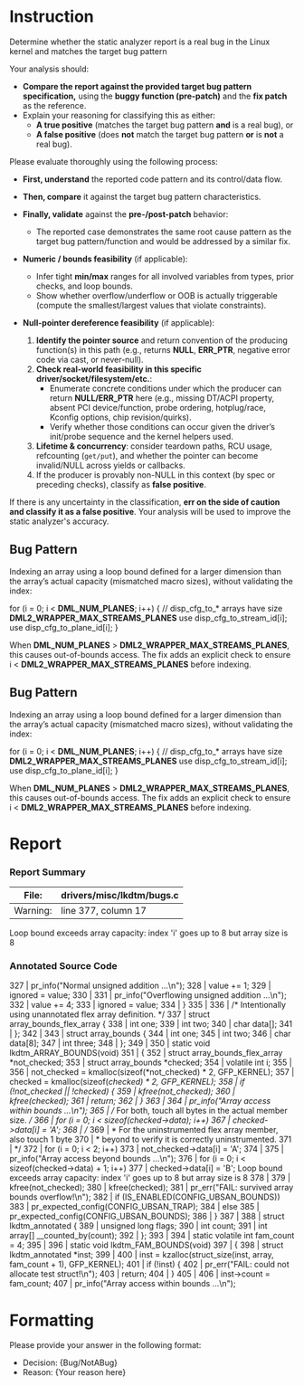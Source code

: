 # Instruction

Determine whether the static analyzer report is a real bug in the Linux kernel and matches the target bug pattern

Your analysis should:
- **Compare the report against the provided target bug pattern specification,** using the **buggy function (pre-patch)** and the **fix patch** as the reference.
- Explain your reasoning for classifying this as either:
  - **A true positive** (matches the target bug pattern **and** is a real bug), or
  - **A false positive** (does **not** match the target bug pattern **or** is **not** a real bug).

Please evaluate thoroughly using the following process:

- **First, understand** the reported code pattern and its control/data flow.
- **Then, compare** it against the target bug pattern characteristics.
- **Finally, validate** against the **pre-/post-patch** behavior:
  - The reported case demonstrates the same root cause pattern as the target bug pattern/function and would be addressed by a similar fix.

- **Numeric / bounds feasibility** (if applicable):
  - Infer tight **min/max** ranges for all involved variables from types, prior checks, and loop bounds.
  - Show whether overflow/underflow or OOB is actually triggerable (compute the smallest/largest values that violate constraints).

- **Null-pointer dereference feasibility** (if applicable):
  1. **Identify the pointer source** and return convention of the producing function(s) in this path (e.g., returns **NULL**, **ERR_PTR**, negative error code via cast, or never-null).
  2. **Check real-world feasibility in this specific driver/socket/filesystem/etc.**:
     - Enumerate concrete conditions under which the producer can return **NULL/ERR_PTR** here (e.g., missing DT/ACPI property, absent PCI device/function, probe ordering, hotplug/race, Kconfig options, chip revision/quirks).
     - Verify whether those conditions can occur given the driver’s init/probe sequence and the kernel helpers used.
  3. **Lifetime & concurrency**: consider teardown paths, RCU usage, refcounting (`get/put`), and whether the pointer can become invalid/NULL across yields or callbacks.
  4. If the producer is provably non-NULL in this context (by spec or preceding checks), classify as **false positive**.

If there is any uncertainty in the classification, **err on the side of caution and classify it as a false positive**. Your analysis will be used to improve the static analyzer's accuracy.

## Bug Pattern

Indexing an array using a loop bound defined for a larger dimension than the array’s actual capacity (mismatched macro sizes), without validating the index:

for (i = 0; i < __DML_NUM_PLANES__; i++) {
    // disp_cfg_to_* arrays have size __DML2_WRAPPER_MAX_STREAMS_PLANES__
    use disp_cfg_to_stream_id[i];
    use disp_cfg_to_plane_id[i];
}

When __DML_NUM_PLANES__ > __DML2_WRAPPER_MAX_STREAMS_PLANES__, this causes out-of-bounds access. The fix adds an explicit check to ensure i < __DML2_WRAPPER_MAX_STREAMS_PLANES__ before indexing.

## Bug Pattern

Indexing an array using a loop bound defined for a larger dimension than the array’s actual capacity (mismatched macro sizes), without validating the index:

for (i = 0; i < __DML_NUM_PLANES__; i++) {
    // disp_cfg_to_* arrays have size __DML2_WRAPPER_MAX_STREAMS_PLANES__
    use disp_cfg_to_stream_id[i];
    use disp_cfg_to_plane_id[i];
}

When __DML_NUM_PLANES__ > __DML2_WRAPPER_MAX_STREAMS_PLANES__, this causes out-of-bounds access. The fix adds an explicit check to ensure i < __DML2_WRAPPER_MAX_STREAMS_PLANES__ before indexing.

# Report

### Report Summary

File:| drivers/misc/lkdtm/bugs.c
---|---
Warning:| line 377, column 17
Loop bound exceeds array capacity: index 'i' goes up to 8 but array size is 8

### Annotated Source Code


327   |  pr_info("Normal unsigned addition ...\n");
328   | 	value += 1;
329   | 	ignored = value;
330   |
331   |  pr_info("Overflowing unsigned addition ...\n");
332   | 	value += 4;
333   | 	ignored = value;
334   | }
335   |
336   | /* Intentionally using unannotated flex array definition. */
337   | struct array_bounds_flex_array {
338   |  int one;
339   |  int two;
340   |  char data[];
341   | };
342   |
343   | struct array_bounds {
344   |  int one;
345   |  int two;
346   |  char data[8];
347   |  int three;
348   | };
349   |
350   | static void lkdtm_ARRAY_BOUNDS(void)
351   | {
352   |  struct array_bounds_flex_array *not_checked;
353   |  struct array_bounds *checked;
354   |  volatile int i;
355   |
356   | 	not_checked = kmalloc(sizeof(*not_checked) * 2, GFP_KERNEL);
357   | 	checked = kmalloc(sizeof(*checked) * 2, GFP_KERNEL);
358   |  if (!not_checked || !checked) {
359   | 		kfree(not_checked);
360   | 		kfree(checked);
361   |  return;
362   | 	}
363   |
364   |  pr_info("Array access within bounds ...\n");
365   |  /* For both, touch all bytes in the actual member size. */
366   |  for (i = 0; i < sizeof(checked->data); i++)
367   | 		checked->data[i] = 'A';
368   |  /*
369   |  * For the uninstrumented flex array member, also touch 1 byte
370   |  * beyond to verify it is correctly uninstrumented.
371   |  */
372   |  for (i = 0; i < 2; i++)
373   | 		not_checked->data[i] = 'A';
374   |
375   |  pr_info("Array access beyond bounds ...\n");
376   |  for (i = 0; i < sizeof(checked->data) + 1; i++)
377   |  checked->data[i] = 'B';
    Loop bound exceeds array capacity: index 'i' goes up to 8 but array size is 8
378   |
379   | 	kfree(not_checked);
380   | 	kfree(checked);
381   |  pr_err("FAIL: survived array bounds overflow!\n");
382   |  if (IS_ENABLED(CONFIG_UBSAN_BOUNDS))
383   |  pr_expected_config(CONFIG_UBSAN_TRAP);
384   |  else
385   |  pr_expected_config(CONFIG_UBSAN_BOUNDS);
386   | }
387   |
388   | struct lkdtm_annotated {
389   |  unsigned long flags;
390   |  int count;
391   |  int array[] __counted_by(count);
392   | };
393   |
394   | static volatile int fam_count = 4;
395   |
396   | static void lkdtm_FAM_BOUNDS(void)
397   | {
398   |  struct lkdtm_annotated *inst;
399   |
400   | 	inst = kzalloc(struct_size(inst, array, fam_count + 1), GFP_KERNEL);
401   |  if (!inst) {
402   |  pr_err("FAIL: could not allocate test struct!\n");
403   |  return;
404   | 	}
405   |
406   | 	inst->count = fam_count;
407   |  pr_info("Array access within bounds ...\n");

# Formatting

Please provide your answer in the following format:

- Decision: {Bug/NotABug}
- Reason: {Your reason here}
